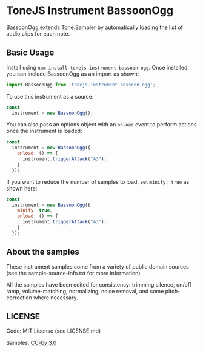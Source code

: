 # ToneJS Instrument BassoonOgg

BassoonOgg extends Tone.Sampler by automatically loading the list of audio clips for each note.

## Basic Usage

Install using `npm install tonejs-instrument-bassoon-ogg`. Once installed, you can include BassoonOgg as an import as shown:

```javascript
import BassoonOgg from 'tonejs-instrument-bassoon-ogg';
```

To use this instrument as a source:

```javascript
const
  instrument = new BassoonOgg();
```

You can also pass an options object with an `onload` event to perform actions once the instrument is loaded:

```javascript
const
  instrument = new BassoonOgg({
    onload: () => {
      instrument.triggerAttack("A3");
    }
  });
```

If you want to reduce the number of samples to load, set `minify: true` as shown here:

```javascript
const
  instrument = new BassoonOgg({
    minify: true,
    onload: () => {
      instrument.triggerAttack("A3");
    }
  });
```

## About the samples

These instrument samples come from a variety of public domain sources (see the sample-source-info.txt for more information)

All the samples have been edited for consistency: trimming silence, on/off ramp, volume-matching, normalizing, noise removal, and some pitch-correction where necessary.

## LICENSE

Code: MIT License (see LICENSE.md)

Samples: [CC-by 3.0](https://creativecommons.org/licenses/by/3.0/)
